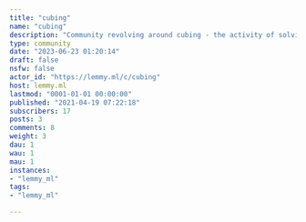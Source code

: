 ```yaml
---
title: "cubing" 
name: "cubing"
description: "Community revolving around cubing - the activity of solving Rubik's-cube like puzzles on time or just for fun"
type: community
date: "2023-06-23 01:20:14"
draft: false
nsfw: false
actor_id: "https://lemmy.ml/c/cubing"
host: lemmy.ml
lastmod: "0001-01-01 00:00:00"
published: "2021-04-19 07:22:18"
subscribers: 17
posts: 3
comments: 8
weight: 3
dau: 1
wau: 1
mau: 1
instances:
- "lemmy_ml"
tags: 
- "lemmy_ml"

---
```

